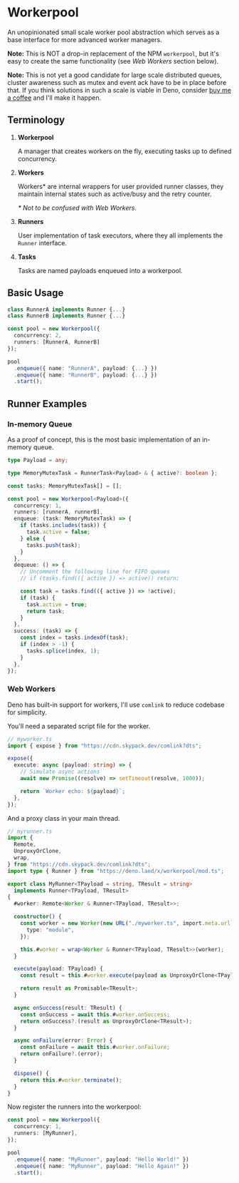 # Workerpool

An unopinionated small scale worker pool abstraction which serves as a base interface for more advanced worker managers.

**Note:** This is NOT a drop-in replacement of the NPM `workerpool`, but it's easy to create the same functionality (see _Web Workers_ section below).

**Note:** This is not yet a good candidate for large scale distributed queues, cluster awareness such as mutex and event ack have to be in place before that. If you think solutions in such a scale is viable in Deno, consider [buy me a coffee](https://buymeacoffee.com/vicary) and I'll make it happen.

## Terminology

1. **Workerpool**

   A manager that creates workers on the fly, executing tasks up to defined
   concurrency.

2. **Workers**

   Workers\* are internal wrappers for user provided runner classes, they maintain internal states such as active/busy and the retry counter.

   _\* Not to be confused with Web Workers._

3. **Runners**

   User implementation of task executors, where they all implements the `Runner`
   interface.

4. **Tasks**

   Tasks are named payloads enqueued into a workerpool.

## Basic Usage

```ts
class RunnerA implements Runner {...}
class RunnerB implements Runner {...}

const pool = new Workerpool({
  concurrency: 2,
  runners: [RunnerA, RunnerB]
});

pool
  .enqueue({ name: "RunnerA", payload: {...} })
  .enqueue({ name: "RunnerB", payload: {...} })
  .start();
```

## Runner Examples

### In-memory Queue

As a proof of concept, this is the most basic implementation of an in-memory queue.

```ts
type Payload = any;

type MemoryMutexTask = RunnerTask<Payload> & { active?: boolean };

const tasks: MemoryMutexTask[] = [];

const pool = new Workerpool<Payload>({
  concurrency: 1,
  runners: [runnerA, runnerB],
  enqueue: (task: MemoryMutexTask) => {
    if (tasks.includes(task)) {
      task.active = false;
    } else {
      tasks.push(task);
    }
  },
  dequeue: () => {
    // Uncomment the following line for FIFO queues
    // if (tasks.find(({ active }) => active)) return;

    const task = tasks.find(({ active }) => !active);
    if (task) {
      task.active = true;
      return task;
    }
  },
  success: (task) => {
    const index = tasks.indexOf(task);
    if (index > -1) {
      tasks.splice(index, 1);
    }
  },
});
```

### Web Workers

Deno has built-in support for workers, I'll use `comlink` to reduce codebase for simplicity.

You'll need a separated script file for the worker.

```ts
// myworker.ts
import { expose } from "https://cdn.skypack.dev/comlink?dts";

expose({
  execute: async (payload: string) => {
    // Simulate async actions
    await new Promise((resolve) => setTimeout(resolve, 1000));

    return `Worker echo: ${payload}`;
  },
});
```

And a proxy class in your main thread.

```ts
// myrunner.ts
import {
  Remote,
  UnproxyOrClone,
  wrap,
} from "https://cdn.skypack.dev/comlink?dts";
import type { Runner } from "https://deno.land/x/workerpool/mod.ts";

export class MyRunner<TPayload = string, TResult = string>
  implements Runner<TPayload, TResult>
{
  #worker: Remote<Worker & Runner<TPayload, TResult>>;

  constructor() {
    const worker = new Worker(new URL("./myworker.ts", import.meta.url).href, {
      type: "module",
    });

    this.#worker = wrap<Worker & Runner<TPayload, TResult>>(worker);
  }

  execute(payload: TPayload) {
    const result = this.#worker.execute(payload as UnproxyOrClone<TPayload>);

    return result as Promisable<TResult>;
  }

  async onSuccess(result: TResult) {
    const onSuccess = await this.#worker.onSuccess;
    return onSuccess?.(result as UnproxyOrClone<TResult>);
  }

  async onFailure(error: Error) {
    const onFailure = await this.#worker.onFailure;
    return onFailure?.(error);
  }

  dispose() {
    return this.#worker.terminate();
  }
}
```

Now register the runners into the workerpool:

```ts
const pool = new Workerpool({
  concurrency: 1,
  runners: [MyRunner],
});

pool
  .enqueue({ name: "MyRunner", payload: "Hello World!" })
  .enqueue({ name: "MyRunner", payload: "Hello Again!" })
  .start();
```
